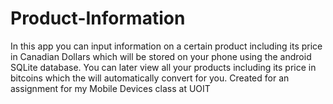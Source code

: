 # Product-Information
In this app you can input information on a certain product including its price in Canadian Dollars which will be stored on your phone using the android SQLite database. You can later view all your products including its price in bitcoins which the will automatically convert for you.
Created for an assignment for my Mobile Devices class at UOIT
